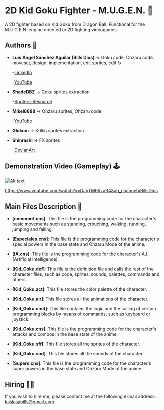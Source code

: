 # 2D Kid Goku Fighter - M.U.G.E.N. 🥋
A 2D fighter based on Kid Goku from Dragon Ball. Functional for the M.U.G.E.N. engine oriented to 2D fighting videogames.

## Authors 👤
* **Luis Ángel Sánchez Aguilar (Bills Dios)** -> Goku code, Ohzaru code, moveset, design, implementation, edit sprites, edit fx

    -[LinkedIn](https://www.linkedin.com/in/sanchezluismachinelearning/)
    
    -[YouTube](https://www.youtube.com/@billsdios)
  
* **ShadeDBZ** -> Goku sprites extraction

    -[Spriters-Resource](https://www.spriters-resource.com/submitter/ShadeDBZ/)

* **Mikel8888** -> Ohzaru sprites, Ohzaru code

    -[YouTube](https://www.youtube.com/channel/UCd2I8bSZkJPmHayxFHr5lnA)
    
* **Glukom** -> Krillin sprites extraction

* **Shinrashi** -> FX sprites

    -[DevianArt](https://www.deviantart.com/shinrashi)

## Demonstration Video (Gameplay) 🕹

[![Alt text](https://img.youtube.com/vi/DJqTM6RzaB4/0.jpg)](https://www.youtube.com/watch?v=DJqTM6RzaB4&ab_channel=BillsDios)

https://www.youtube.com/watch?v=DJqTM6RzaB4&ab_channel=BillsDios

## Main Files Description 📘

* **[common1.cns]**: This file is the programming code for the character's basic movements such as standing, crouching, walking, running, jumping and falling.

* **[Especiales.cns]**: This file is the programming code for the character's special powers in the base state and Ohzaru Mode of the anime.

* **[IA.cns]**: This file is the programming code for the character's A.I. (Artificial Intelligence).

* **[Kid_Goku.def]**: This file is the definition file and calls the rest of the character files, such as code, sprites, sounds, palettes, commands and others.

* **[Kid_Goku.act]**: This file stores the color palette of the character.

* **[Kid_Goku.air]**: This file stores all the animations of the character.

* **[Kid_Goku.cmd]**: This file contains the logic and the calling of certain programming blocks by means of commands, such as keyboard or joystick.

* **[Kid_Goku.cns]**: This file is the programming code for the character's attacks and combos in the base state of the anime.

* **[Kid_Goku.sff]**: This file stores all the sprites of the character.

* **[Kid_Goku.snd]**: This file stores all the sounds of the character.

* **[Supers.cns]**: This file is the programming code for the character's super powers in the base state and Ohzaru Mode of the anime.

## Hiring 🤝🏿

If you wish to hire me, please contact me at the following e-mail address: luislasabills@gmail.com
